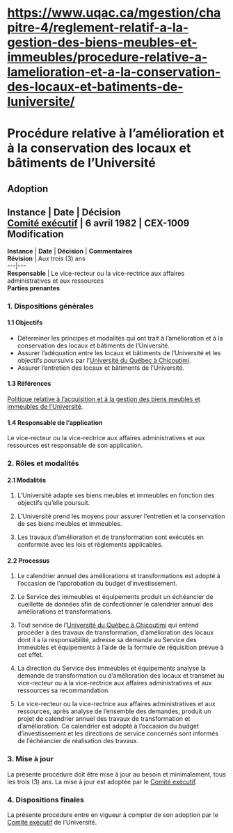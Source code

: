 # https://www.uqac.ca/mgestion/chapitre-4/reglement-relatif-a-la-gestion-des-biens-meubles-et-immeubles/procedure-relative-a-lamelioration-et-a-la-conservation-des-locaux-et-batiments-de-luniversite/

# Procédure relative à l’amélioration et à la conservation des locaux et bâtiments de l’Université
**Adoption**  
---  
**Instance** | **Date** | **Décision**  
[Comité exécutif](https://www.uqac.ca/mgestion/chapitre-4/reglement-relatif-a-la-gestion-des-biens-meubles-et-immeubles/procedure-relative-a-lamelioration-et-a-la-conservation-des-locaux-et-batiments-de-luniversite/<https:/www.uqac.ca/mgestion/lexique/comite-executif/>) | 6 avril 1982 | CEX-1009  
**Modification**  
---  
**Instance** | **Date** | **Décision** | **Commentaires**  
**Révision** | Aux trois (3) ans  
---|---  
**Responsable** | Le vice-recteur ou la vice-rectrice aux affaires administratives et aux ressources  
**Parties prenantes**  
### 1. Dispositions générales
#### 1.1 Objectifs
  * Déterminer les principes et modalités qui ont trait à l’amélioration et à la conservation des locaux et bâtiments de l’Université.
  * Assurer l’adéquation entre les locaux et bâtiments de l’Université et les objectifs poursuivis par l’[Université du Québec à Chicoutimi](https://www.uqac.ca/mgestion/chapitre-4/reglement-relatif-a-la-gestion-des-biens-meubles-et-immeubles/procedure-relative-a-lamelioration-et-a-la-conservation-des-locaux-et-batiments-de-luniversite/<https:/www.uqac.ca/mgestion/lexique/universite-du-quebec-a-chicoutimi/>).
  * Assurer l’entretien des locaux et bâtiments de l’Université.


#### 1.3 Références
[Politique relative à l’acquisition et à la gestion des biens meubles et immeubles de l’Université](https://www.uqac.ca/mgestion/chapitre-4/reglement-relatif-a-la-gestion-des-biens-meubles-et-immeubles/procedure-relative-a-lamelioration-et-a-la-conservation-des-locaux-et-batiments-de-luniversite/<https:/www.uqac.ca/mgestion/chapitre-4/reglement-relatif-a-la-gestion-des-biens-meubles-et-immeubles/politique-relative-a-lacquisition-et-a-la-gestion-des-biens-meubles-et-immeubles-de-luniversite/>).
#### 1.4 Responsable de l’application
Le vice-recteur ou la vice-rectrice aux affaires administratives et aux ressources est responsable de son application.
### 2. Rôles et modalités
#### 2.1 Modalités
  1. L’Université adapte ses biens meubles et immeubles en fonction des objectifs qu’elle poursuit.


  1. L’Université prend les moyens pour assurer l’entretien et la conservation de ses biens meubles et immeubles.


  1. Les travaux d’amélioration et de transformation sont exécutés en conformité avec les lois et règlements applicables.


#### 2.2 Processus
  1. Le calendrier annuel des améliorations et transformations est adopté à l’occasion de l’approbation du budget d’investissement.


  1. Le Service des immeubles et équipements produit un échéancier de cueillette de données afin de confectionner le calendrier annuel des améliorations et transformations.


  1. Tout service de l’[Université du Québec à Chicoutimi](https://www.uqac.ca/mgestion/chapitre-4/reglement-relatif-a-la-gestion-des-biens-meubles-et-immeubles/procedure-relative-a-lamelioration-et-a-la-conservation-des-locaux-et-batiments-de-luniversite/<https:/www.uqac.ca/mgestion/lexique/universite-du-quebec-a-chicoutimi/>) qui entend procéder à des travaux de transformation, d’amélioration des locaux dont il a la responsabilité, adresse sa demande au Service des immeubles et équipements à l’aide de la formule de réquisition prévue à cet effet.


  1. La direction du Service des immeubles et équipements analyse la demande de transformation ou d’amélioration des locaux et transmet au vice-recteur ou à la vice-rectrice aux affaires administratives et aux ressources sa recommandation.


  1. Le vice-recteur ou la vice-rectrice aux affaires administratives et aux ressources, après analyse de l’ensemble des demandes, produit un projet de calendrier annuel des travaux de transformation et d’amélioration. Ce calendrier est adopté à l’occasion du budget d’investissement et les directions de service concernés sont informés de l’échéancier de réalisation des travaux.


### 3. Mise à jour
La présente procédure doit être mise à jour au besoin et minimalement, tous les trois (3) ans. La mise à jour est adoptée par le [Comité exécutif](https://www.uqac.ca/mgestion/chapitre-4/reglement-relatif-a-la-gestion-des-biens-meubles-et-immeubles/procedure-relative-a-lamelioration-et-a-la-conservation-des-locaux-et-batiments-de-luniversite/<https:/www.uqac.ca/mgestion/lexique/comite-executif/>).
### 4. Dispositions finales
La présente procédure entre en vigueur à compter de son adoption par le [Comité exécutif](https://www.uqac.ca/mgestion/chapitre-4/reglement-relatif-a-la-gestion-des-biens-meubles-et-immeubles/procedure-relative-a-lamelioration-et-a-la-conservation-des-locaux-et-batiments-de-luniversite/<https:/www.uqac.ca/mgestion/lexique/comite-executif/>) de l’Université.
